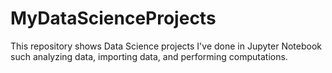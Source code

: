 # MyDataScienceProjects
This repository shows Data Science projects I've done in Jupyter Notebook
such analyzing data, importing data, and performing computations. 
